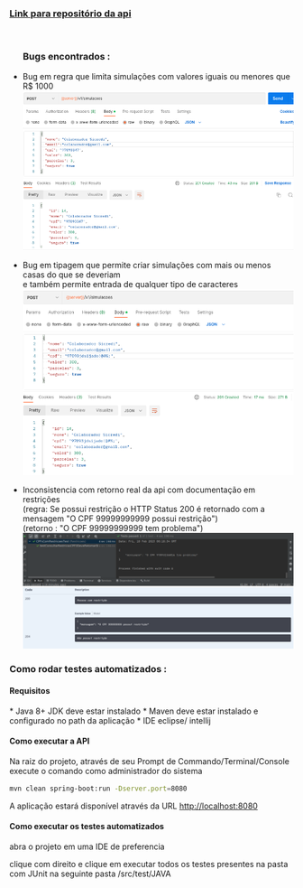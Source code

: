<h3>
 <a href="https://github.com/paulorochacode/Prova-Tecnica-API-Rest-Java-Spring-Simulacao-de-Credito">Link para repositório da api</a>
</h3>


 
<a></br>
    <ul><h3>Bugs encontrados :</h3>
        <li>Bug em regra que limita simulações com valores iguais ou menores que R$ 1000</br>
        <img src=https://raw.githubusercontent.com/paulorochacode/Testes-automatizados-BugReports-Prova-Tecnica-QA-Simulacao-de-Credito/main/images/bugs/bug1-criar-simulacao-valor-minimo.png>
        </li>
   </ul>
   <ul>
        <li>Bug em tipagem que permite criar simulações com mais ou menos casas do que se deveriam</br>
        e também permite entrada de qualquer tipo de caracteres</br>
        <img src=https://github.com/paulorochacode/Testes-automatizados-BugReports-Prova-Tecnica-QA-Simulacao-de-Credito/blob/main/images/bugs/bug2-criar-simulacao-cpf-type.png?raw=true>
        </li>
   </ul>
    <ul>
        <li>
        Inconsistencia com retorno real da api com documentação em restrições</br>
        (regra: Se possui restrição o HTTP Status 200 é retornado com a mensagem "O CPF 99999999999 possui restrição")</br>
        (retorno : "O CPF 99999999999 tem problema")</br>
        <img src=https://github.com/paulorochacode/Testes-automatizados-BugReports-Prova-Tecnica-QA-Simulacao-de-Credito/blob/main/images/bugs/inconsistencia1img1.png?raw=true></br>
        <img src=https://github.com/paulorochacode/Testes-automatizados-BugReports-Prova-Tecnica-QA-Simulacao-de-Credito/blob/main/images/bugs/inconsistencia1img2.png?raw=true></br>
        </li>
   </ul>
</a>
<!--
<h3>Testes Executados :</h3>
 -->
<h3>Como rodar testes automatizados :</h3>

<h4>Requisitos</h4>
 * Java 8+ JDK deve estar instalado
 * Maven deve estar instalado e configurado no path da aplicação
 * IDE eclipse/ intellij

<h4>Como executar a API</h4>

Na raiz do projeto, através de seu Prompt de Commando/Terminal/Console execute o comando como administrador do sistema 

```bash
mvn clean spring-boot:run -Dserver.port=8080
```

A aplicação estará disponível através da URL [http://localhost:8080](http://localhost:8080)

<h4>Como executar os testes automatizados</h4>

abra o projeto em uma IDE de preferencia

clique com direito e clique em executar todos os testes presentes na pasta com JUnit na seguinte pasta /src/test/JAVA


